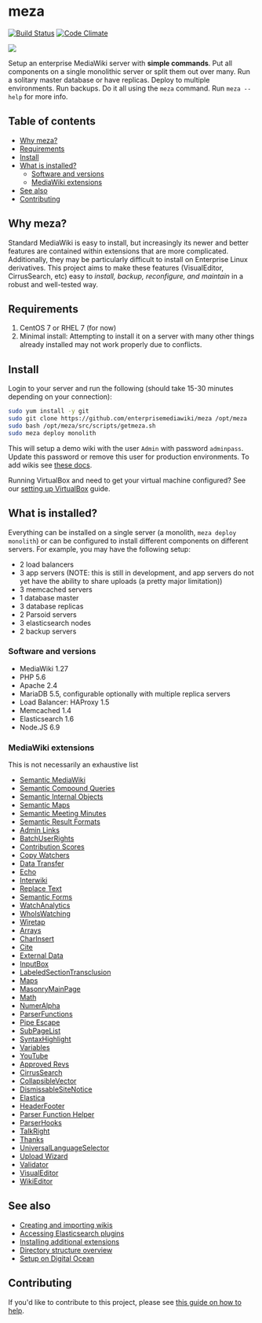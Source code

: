 # meza

[![Build Status](https://travis-ci.org/enterprisemediawiki/meza.svg?branch=master)](https://travis-ci.org/enterprisemediawiki/meza)
[![Code Climate](https://codeclimate.com/github/enterprisemediawiki/meza/badges/gpa.svg)](https://codeclimate.com/github/enterprisemediawiki/meza)

<img src="https://raw.githubusercontent.com/enterprisemediawiki/meza/master/manual/commands.gif">

Setup an enterprise MediaWiki server with **simple commands**. Put all components on a single monolithic server or split them out over many. Run a solitary master database or have replicas. Deploy to multiple environments. Run backups. Do it all using the `meza` command. Run `meza --help` for more info.

## Table of contents

  - [Why meza?](#why-meza)
  - [Requirements](#requirements)
  - [Install](#install)
  - [What is installed?](#what-is-installed)
    - [Software and versions](#software-and-versions)
    - [MediaWiki extensions](#mediawiki-extensions)
  - [See also](#see-also)
  - [Contributing](#contributing)

## Why meza?

Standard MediaWiki is easy to install, but increasingly its newer and better features are contained within extensions that are more complicated. Additionally, they may be particularly difficult to install on Enterprise Linux derivatives. This project aims to make these features (VisualEditor, CirrusSearch, etc) easy to *install, backup, reconfigure, and maintain* in a robust and well-tested way.

## Requirements

1. CentOS 7 or RHEL 7 (for now)
2. Minimal install: Attempting to install it on a server with many other things already installed may not work properly due to conflicts.

## Install

Login to your server and run the following (should take 15-30 minutes depending on your connection):

```bash
sudo yum install -y git
sudo git clone https://github.com/enterprisemediawiki/meza /opt/meza
sudo bash /opt/meza/src/scripts/getmeza.sh
sudo meza deploy monolith
```

This will setup a demo wiki with the user `Admin` with password `adminpass`. Update this password or remove this user for production environments. To add wikis see [these docs](manual/AddingWikis.md).

Running VirtualBox and need to get your virtual machine configured? See our
[setting up VirtualBox](manual/SettingUpVirtualBox.md) guide.

## What is installed?

Everything can be installed on a single server (a monolith, `meza deploy monolith`) or can be configured to install different components on different servers. For example, you may have the following setup:

* 2 load balancers
* 3 app servers (NOTE: this is still in development, and app servers do not yet have the ability to share uploads (a pretty major limitation))
* 3 memcached servers
* 1 database master
* 3 database replicas
* 2 Parsoid servers
* 3 elasticsearch nodes
* 2 backup servers

### Software and versions
* MediaWiki 1.27
* PHP 5.6
* Apache 2.4
* MariaDB 5.5, configurable optionally with multiple replica servers
* Load Balancer: HAProxy 1.5
* Memcached 1.4
* Elasticsearch 1.6
* Node.JS 6.9

### MediaWiki extensions
This is not necessarily an exhaustive list

* [Semantic MediaWiki](https://www.semantic-mediawiki.org)
* [Semantic Compound Queries](https://www.mediawiki.org/wiki/Extension:Semantic_Compound_Queries)
* [Semantic Internal Objects](https://www.mediawiki.org/wiki/Extension:Semantic_Internal_Objects)
* [Semantic Maps](https://github.com/SemanticMediaWiki/SemanticMaps/blob/master/README.md#semantic-maps)
* [Semantic Meeting Minutes](http://github.com/enterprisemediawiki/SemanticMeetingMinutes)
* [Semantic Result Formats](https://www.semantic-mediawiki.org/wiki/Semantic_Result_Formats)
* [Admin Links](https://www.mediawiki.org/wiki/Extension:Admin_Links)
* [BatchUserRights](https://www.mediawiki.org/wiki/Extension:BatchUserRights)
* [Contribution Scores](https://www.mediawiki.org/wiki/Extension:Contribution_Scores)
* [Copy Watchers](http://www.mediawiki.org/wiki/Extension:CopyWatchers)
* [Data Transfer](https://www.mediawiki.org/wiki/Extension:Data_Transfer)
* [Echo](https://www.mediawiki.org/wiki/Extension:Echo)
* [Interwiki](https://www.mediawiki.org/wiki/Extension:Interwiki)
* [Replace Text](https://www.mediawiki.org/wiki/Extension:Replace_Text)
* [Semantic Forms](https://www.mediawiki.org/wiki/Extension:Semantic_Forms)
* [WatchAnalytics](https://www.mediawiki.org/wiki/Extension:WatchAnalytics)
* [WhoIsWatching](https://www.mediawiki.org/wiki/Extension:WhoIsWatching)
* [Wiretap](https://www.mediawiki.org/wiki/Extension:Wiretap)
* [Arrays](https://www.mediawiki.org/wiki/Extension:Arrays)
* [CharInsert](https://www.mediawiki.org/wiki/Extension:CharInsert)
* [Cite](https://www.mediawiki.org/wiki/Extension:Cite)
* [External Data](https://www.mediawiki.org/wiki/Extension:External_Data)
* [InputBox](https://www.mediawiki.org/wiki/Extension:InputBox)
* [LabeledSectionTransclusion](https://www.mediawiki.org/wiki/Extension:Labeled_Section_Transclusion)
* [Maps](https://github.com/JeroenDeDauw/Maps/blob/master/README.md#maps)
* [MasonryMainPage](http://github.com/enterprisemediawiki/MasonryMainPage)
* [Math](https://www.mediawiki.org/wiki/Extension:Math)
* [NumerAlpha](https://www.mediawiki.org/wiki/Extension:NumerAlpha)
* [ParserFunctions](https://www.mediawiki.org/wiki/Extension:ParserFunctions)
* [Pipe Escape](https://www.mediawiki.org/wiki/Extension:Pipe_Escape)
* [SubPageList](https://github.com/JeroenDeDauw/SubPageList/blob/master/README.md)
* [SyntaxHighlight](https://www.mediawiki.org/wiki/Extension:SyntaxHighlight_GeSHi)
* [Variables](https://www.mediawiki.org/wiki/Extension:Variables)
* [YouTube](https://www.mediawiki.org/wiki/Extension:YouTube)
* [Approved Revs](https://www.mediawiki.org/wiki/Extension:Approved_Revs)
* [CirrusSearch](https://www.mediawiki.org/wiki/Extension:CirrusSearch)
* [CollapsibleVector](https://www.mediawiki.org/wiki/Extension:CollapsibleVector)
* [DismissableSiteNotice](https://www.mediawiki.org/wiki/Extension:DismissableSiteNotice)
* [Elastica](https://www.mediawiki.org/wiki/Extension:Elastica)
* [HeaderFooter](http://mediawiki.org/wiki/Extension:HeaderFooter)
* [Parser Function Helper](http://github.com/jamesmontalvo3/ParserFunctionHelper.git)
* [ParserHooks](https://github.com/JeroenDeDauw/ParserHooks)
* [TalkRight](http://www.mediawiki.org/wiki/Extension:Talkright)
* [Thanks](https://www.mediawiki.org/wiki/Extension:Thanks)
* [UniversalLanguageSelector](https://www.mediawiki.org/wiki/Extension:UniversalLanguageSelector)
* [Upload Wizard](https://www.mediawiki.org/wiki/Extension:UploadWizard)
* [Validator](https://github.com/JeroenDeDauw/Validator)
* [VisualEditor](https://www.mediawiki.org/wiki/Extension:VisualEditor)
* [WikiEditor](https://www.mediawiki.org/wiki/Extension:WikiEditor)

## See also

* [Creating and importing wikis](manual/AddingWikis.md)
* [Accessing Elasticsearch plugins](manual/ElasticsearchPlugins.md)
* [Installing additional extensions](manual/installing-additional-extensions.md)
* [Directory structure overview](manual/DirectoryStructure.md)
* [Setup on Digital Ocean](manual/SetupDigitalOcean.md)

## Contributing

If you'd like to contribute to this project, please see [this guide on how to help](CONTRIBUTING.md).
